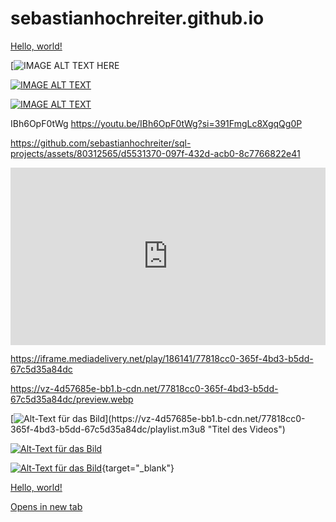 # sebastianhochreiter.github.io


<a href="http://example.com/" target="_blank">Hello, world!</a>

[![IMAGE ALT TEXT HERE](https://img.youtube.com/vi/IBh6OpF0tWg)

[![IMAGE ALT TEXT](http://img.youtube.com/vi/IBh6OpF0tWg/0.jpg)](http://www.youtube.com/watch?v=IBh6OpF0tWg "Video Title")

[![IMAGE ALT TEXT](http://img.youtube.com/vi/IBh6OpF0tWg/maxresdefault.jpg)](http://www.youtube.com/watch?v=IBh6OpF0tWg "Video Title")

IBh6OpF0tWg
https://youtu.be/IBh6OpF0tWg?si=391FmgLc8XgqQg0P


https://github.com/sebastianhochreiter/sql-projects/assets/80312565/d5531370-097f-432d-acb0-8c7766822e41

<div style="position:relative;padding-top:56.25%;"><iframe src="https://iframe.mediadelivery.net/embed/186141/77818cc0-365f-4bd3-b5dd-67c5d35a84dc?autoplay=false&loop=false&muted=false&preload=true&responsive=true" loading="lazy" style="border:0;position:absolute;top:0;height:100%;width:100%;" allow="accelerometer;gyroscope;autoplay;encrypted-media;picture-in-picture;" allowfullscreen="true"></iframe></div>

https://iframe.mediadelivery.net/play/186141/77818cc0-365f-4bd3-b5dd-67c5d35a84dc


https://vz-4d57685e-bb1.b-cdn.net/77818cc0-365f-4bd3-b5dd-67c5d35a84dc/preview.webp

[![Alt-Text für das Bild]([https://vz-4d57685e-bb1.b-cdn.net/77818cc0-365f-4bd3-b5dd-67c5d35a84dc/thumbnail_22ffabdb.jpg](https://vz-4d57685e-bb1.b-cdn.net/77818cc0-365f-4bd3-b5dd-67c5d35a84dc/thumbnail_22ffabdb.jpg))](https://vz-4d57685e-bb1.b-cdn.net/77818cc0-365f-4bd3-b5dd-67c5d35a84dc/playlist.m3u8 "Titel des Videos")

[![Alt-Text für das Bild](https://vz-4d57685e-bb1.b-cdn.net/77818cc0-365f-4bd3-b5dd-67c5d35a84dc/thumbnail_22ffabdb.jpg)](https://iframe.mediadelivery.net/play/186141/77818cc0-365f-4bd3-b5dd-67c5d35a84dc "Titel des Videos")

[![Alt-Text für das Bild](https://img.youtube.com/vi/IBh6OpF0tWg/maxresdefault.jpg)](https://www.youtube.com/watch?v=IBh6OpF0tWg "Titel des Videos"){target="_blank"}

<a href="http://example.com/" target="_blank">Hello, world!</a>

<a href="placeholder.com" target="_blank">Opens in new tab</a>

